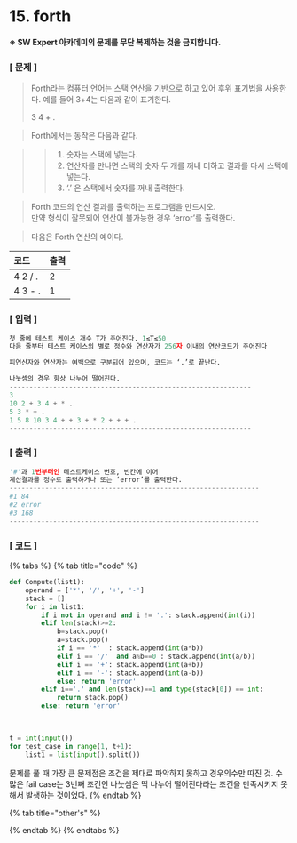 # 15. forth

**※ SW Expert 아카데미의 문제를 무단 복제하는 것을 금지합니다.**

### \[ 문제 \]

> Forth라는 컴퓨터 언어는 스택 연산을 기반으로 하고 있어 후위 표기법을 사용한다. 예를 들어 3+4는 다음과 같이 표기한다.  
>   
>  3 4 + .

> Forth에서는 동작은 다음과 같다.

> > 1.  숫자는 스택에 넣는다.  
> > 2.  연산자를 만나면 스택의 숫자 두 개를 꺼내 더하고 결과를 다시 스택에 넣는다.  
> > 3.  ‘.’ 은 스택에서 숫자를 꺼내 출력한다.

> Forth 코드의 연산 결과를 출력하는 프로그램을 만드시오.   
> 만약 형식이 잘못되어 연산이 불가능한 경우 ‘error’를 출력한다.

> 다음은 Forth 연산의 예이다.

| 코드 | 출력 |
| :--- | :--- |
| 4 2 / . | 2 |
| 4 3 - . | 1 |

### **\[ 입력 \]**

```python
첫 줄에 테스트 케이스 개수 T가 주어진다. 1≤T≤50 
다음 줄부터 테스트 케이스의 별로 정수와 연산자가 256자 이내의 연산코드가 주어진다

피연산자와 연산자는 여백으로 구분되어 있으며, 코드는 ‘.’로 끝난다.

나눗셈의 경우 항상 나누어 떨어진다.
-------------------------------------------------------------
3
10 2 + 3 4 + * .
5 3 * + .
1 5 8 10 3 4 + + 3 + * 2 + + + .
-------------------------------------------------------------
```



### **\[ 출력 \]**

```python
'#'과 1번부터인 테스트케이스 번호, 빈칸에 이어 
계산결과를 정수로 출력하거나 또는 ‘error’를 출력한다.
---------------------------------------------------------------
#1 84
#2 error
#3 168
---------------------------------------------------------------
```



### \[ 코드 \]

{% tabs %}
{% tab title="code" %}
```python
def Compute(list1):
    operand = ['*', '/', '+', '-']
    stack = []
    for i in list1:
        if i not in operand and i != '.': stack.append(int(i))
        elif len(stack)>=2:
            b=stack.pop()
            a=stack.pop()
            if i == '*'  : stack.append(int(a*b))
            elif i == '/'  and a%b==0 : stack.append(int(a/b))
            elif i == '+': stack.append(int(a+b))
            elif i == '-': stack.append(int(a-b))
            else: return 'error'
        elif i=='.' and len(stack)==1 and type(stack[0]) == int:
            return stack.pop()
        else: return 'error'


            
t = int(input())
for test_case in range(1, t+1):
    list1 = list(input().split())
```

문제를 풀 때 가장 큰 문제점은 조건을 제대로 파악하지 못하고 경우의수만 따진 것. 수많은 fail case는 3번째 조건인 나눗셈은 딱 나누어 떨어진다라는 조건을 만족시키지 못해서 발생하는 것이었다.
{% endtab %}

{% tab title="other\'s" %}

{% endtab %}
{% endtabs %}



